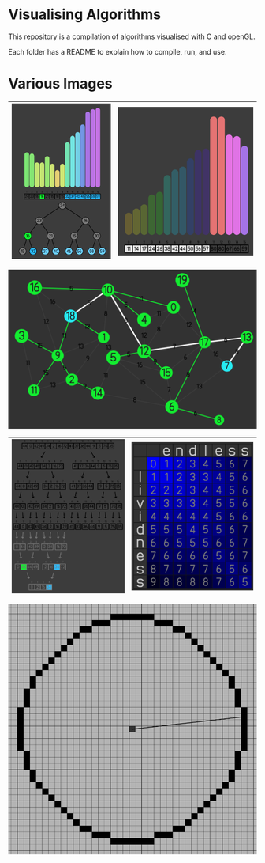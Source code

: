 # Visualising Algorithms

This repository is a compilation of algorithms visualised with C and openGL.

Each folder has a README to explain how to compile, run, and use.

# Various Images

| ![Heapsort](images/Heapsort.png) | ![Quicksort](images/Quicksort.png) |
| -------------------------------- | ---------------------------------- |

![Dijkstra](images/Dijkstra.png)

| ![Mergesort](images/Mergesort.png) | ![Wagner-Fischer](images/Wagner-Fischer.png) |
| ---------------------------------- | -------------------------------------------- |

![BresenhamCircle](images/BresenhamCircle.png)
